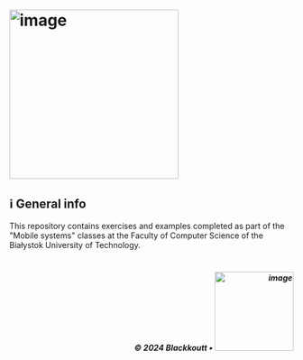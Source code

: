 # <img width="300" alt="image" src="https://github.com/user-attachments/assets/4eae9cee-8ddb-49d8-8f0d-4fe62f48fdec" />

<h2 id="general-info">ℹ️ General info</h2>

This repository contains exercises and examples completed as part of the "Mobile systems" classes at the Faculty of Computer Science of the Białystok University of Technology.

# 
<p align="right">
  <h5 align="right">© 2024 Blackkoutt •</b> <img width="140" alt="image" src="https://github.com/user-attachments/assets/4eae9cee-8ddb-49d8-8f0d-4fe62f48fdec" />
</p>
